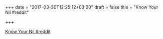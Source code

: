 +++
date = "2017-03-30T12:25:12+03:00"
draft = false
title = "Know Your Nil  #reddit"

+++

<p><a href="https://t.co/wgjrTzOXMG">Know Your Nil  #reddit</a></p>